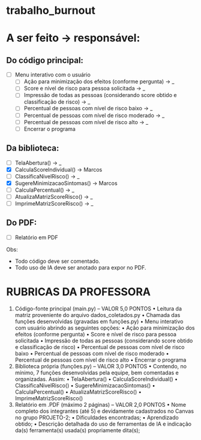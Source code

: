 # trabalho_burnout

# A ser feito -> responsável:
## Do código principal:
- [ ] Menu interativo com o usuário
    - [ ] Ação para minimização dos efeitos (conforme pergunta) -> _
    - [ ] Score e nível de risco para pessoa solicitada  -> _
    - [ ] Impressão de todas as pessoas (considerando score obtido e classificação de risco)  -> _
    - [ ] Percentual de pessoas com nível de risco baixo  -> _
    - [ ] Percentual de pessoas com nível de risco moderado  -> _
    - [ ] Percentual de pessoas com nível de risco alto  -> _
    - [ ] Encerrar o programa 

## Da biblioteca:
- [ ] TelaAbertura() -> _
- [x] CalculaScoreIndividual() -> Marcos
- [ ] ClassificaNivelRisco() -> _
- [x] SugereMinimizacaoSintomas() -> Marcos
- [ ] CalculaPercentual() -> _
- [ ] AtualizaMatrizScoreRisco() -> _
- [ ] ImprimeMatrizScoreRisco() -> _

## Do PDF:
- [ ] Relatório em PDF

Obs:
- Todo código deve ser comentado.
- Todo uso de IA deve ser anotado para expor no PDF.



# RUBRICAS DA PROFESSORA
1. Código-fonte principal (main.py) – VALOR 5,0 PONTOS 
    • Leitura da matriz proveniente do arquivo dados_coletados.py 
    • Chamada das funções desenvolvidas (gravadas em funções.py) 
    • Menu interativo com usuário abrindo as seguintes opções: 
      • Ação para minimização dos efeitos (conforme pergunta) 
      • Score e nível de risco para pessoa solicitada 
      • Impressão de todas as pessoas (considerando score obtido e classificação de risco) 
      • Percentual de pessoas com nível de risco baixo 
      • Percentual de pessoas com nível de risco moderado 
      • Percentual de pessoas com nível de risco alto 
      • Encerrar o programa 
2. Biblioteca própria (funções.py) – VALOR 3,0 PONTOS 
    • Contendo, no mínimo, 7 funções desenvolvidas pela equipe, bem comentadas e organizadas. Assim: 
    • TelaAbertura() 
    • CalculaScoreIndividual() 
    • ClassificaNivelRisco() 
    • SugereMinimizacaoSintomas() 
    • CalculaPercentual() 
    • AtualizaMatrizScoreRisco() 
    • ImprimeMatrizScoreRisco() 
3. Relatório em .PDF (máximo 2 páginas) – VALOR 2,0 PONTOS 
    • Nome completo dos integrantes (até 5) e devidamente cadastrados no Canvas no grupo PROJETO-2; 
    • Dificuldades encontradas; 
    • Aprendizado obtido; 
    • Descrição detalhada do uso de ferramentas de IA e indicação da(s) ferramenta(s) usada(s) propriamente dita(s);
